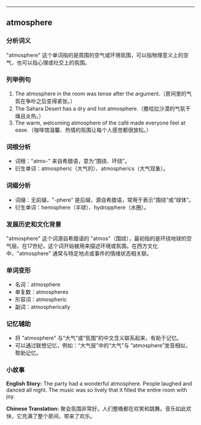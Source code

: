
---------------
## atmosphere
### 分析词义
"atmosphere" 这个单词指的是周围的空气或环境氛围，可以指物理意义上的空气，也可以指心理或社交上的氛围。

### 列举例句
1. The atmosphere in the room was tense after the argument.（房间里的气氛在争吵之后变得紧张。）
2. The Sahara Desert has a dry and hot atmosphere.（撒哈拉沙漠的气氛干燥且炎热。）
3. The warm, welcoming atmosphere of the café made everyone feel at ease.（咖啡馆温馨、热情的氛围让每个人感觉都很放松。）

### 词根分析
- 词根："atmo-" 来自希腊语，意为“围绕、环绕”。
- 衍生单词：atmospheric（大气的）、atmospherics（大气现象）。

### 词缀分析
- 词缀：无前缀，"-phere" 是后缀，源自希腊语，常用于表示“围绕”或“球体”。
- 衍生单词：hemisphere（半球）、hydropphere（水圈）。

### 发展历史和文化背景
"atmosphere" 这个词源自希腊语的 "atmos"（围绕），最初指的是环绕地球的空气层。在17世纪，这个词开始被用来描述环境或氛围。在西方文化中，"atmosphere" 通常与特定地点或事件的情绪状态相关联。

### 单词变形
- 名词：atmosphere
- 单复数：atmospheres
- 形容词：atmospheric
- 副词：atmospherically

### 记忆辅助
- 将 "atmosphere" 与“大气”或“氛围”的中文含义联系起来，有助于记忆。
- 可以通过联想记忆，例如：“大气层”中的“大气”与 “atmosphere”发音相似，帮助记忆。

### 小故事
**English Story:**
The party had a wonderful atmosphere. People laughed and danced all night. The music was so lively that it filled the entire room with joy.

**Chinese Translation:**
聚会氛围非常好。人们整晚都在欢笑和跳舞。音乐如此欢快，它充满了整个房间，带来了欢乐。

